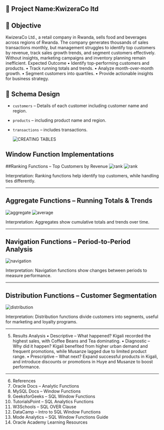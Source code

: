 ## 📂 Project Name:KwizeraCo ltd

## 🎯 Objective
KwizeraCo Ltd., a retail company in Rwanda, sells food and beverages across regions of Rwanda.
The company generates thousands of sales transactions monthly, but management struggles to identify top customers by revenue, track sales growth trends, and segment customers effectively. Without insights, marketing campaigns and inventory planning remain inefficient.
Expected Outcome
  •	Identify top-performing customers and products.
  • Track running totals and trends.
  •	Analyze month-over-month growth.
  •	Segment customers into quartiles.
  •	Provide actionable insights for business strategy.


## 🧱 Schema Design
- `customers` – Details of each customer including customer name  and region.
- `products` –   including product name  and region.
- `transactions` – includes transactions.

  ![CREATING TABLES](https://private-user-images.githubusercontent.com/124999593/494910665-dd64b7bc-b141-40bf-a972-8c489a0c0b07.png?jwt=eyJ0eXAiOiJKV1QiLCJhbGciOiJIUzI1NiJ9.eyJpc3MiOiJnaXRodWIuY29tIiwiYXVkIjoicmF3LmdpdGh1YnVzZXJjb250ZW50LmNvbSIsImtleSI6ImtleTUiLCJleHAiOjE3NTkwOTE1NzMsIm5iZiI6MTc1OTA5MTI3MywicGF0aCI6Ii8xMjQ5OTk1OTMvNDk0OTEwNjY1LWRkNjRiN2JjLWIxNDEtNDBiZi1hOTcyLThjNDg5YTBjMGIwNy5wbmc_WC1BbXotQWxnb3JpdGhtPUFXUzQtSE1BQy1TSEEyNTYmWC1BbXotQ3JlZGVudGlhbD1BS0lBVkNPRFlMU0E1M1BRSzRaQSUyRjIwMjUwOTI4JTJGdXMtZWFzdC0xJTJGczMlMkZhd3M0X3JlcXVlc3QmWC1BbXotRGF0ZT0yMDI1MDkyOFQyMDI3NTNaJlgtQW16LUV4cGlyZXM9MzAwJlgtQW16LVNpZ25hdHVyZT1lN2I4NjhkZjJhODAyN2Q4MjhmZWFlNzg1MDg3NGIyODQ2Y2JkOTg3YzA2N2UzZmFjMGVhM2QxY2IwNDg5MmY5JlgtQW16LVNpZ25lZEhlYWRlcnM9aG9zdCJ9.SHA9Wa3PQ-cPVE73iWhoaMFDLTAw1gObRuWs9POJqMM)
## Window Function Implementations
  
 ##Ranking Functions – Top  Customers by Revenue
 ![rank](https://private-user-images.githubusercontent.com/124999593/494910801-de717769-5503-4ae5-8a7b-082229cc5468.png?jwt=eyJ0eXAiOiJKV1QiLCJhbGciOiJIUzI1NiJ9.eyJpc3MiOiJnaXRodWIuY29tIiwiYXVkIjoicmF3LmdpdGh1YnVzZXJjb250ZW50LmNvbSIsImtleSI6ImtleTUiLCJleHAiOjE3NTkwOTE1NzMsIm5iZiI6MTc1OTA5MTI3MywicGF0aCI6Ii8xMjQ5OTk1OTMvNDk0OTEwODAxLWRlNzE3NzY5LTU1MDMtNGFlNS04YTdiLTA4MjIyOWNjNTQ2OC5wbmc_WC1BbXotQWxnb3JpdGhtPUFXUzQtSE1BQy1TSEEyNTYmWC1BbXotQ3JlZGVudGlhbD1BS0lBVkNPRFlMU0E1M1BRSzRaQSUyRjIwMjUwOTI4JTJGdXMtZWFzdC0xJTJGczMlMkZhd3M0X3JlcXVlc3QmWC1BbXotRGF0ZT0yMDI1MDkyOFQyMDI3NTNaJlgtQW16LUV4cGlyZXM9MzAwJlgtQW16LVNpZ25hdHVyZT1mMjliZGNkNGFiNDBhNGVlNjZmNmEyODE1ZTA2YWM2OTdjMTU5ODU2M2Y4NWQyYjBhMGIxOWFiNDk5MTJkZmJmJlgtQW16LVNpZ25lZEhlYWRlcnM9aG9zdCJ9.EDtNqv7HBk6-OGq7yrfYggPKL1dTpKClbX4ta046BXk)
 ![rank](https://private-user-images.githubusercontent.com/124999593/494910736-8bfaa10b-7839-4914-9cd9-d28963082590.png?jwt=eyJ0eXAiOiJKV1QiLCJhbGciOiJIUzI1NiJ9.eyJpc3MiOiJnaXRodWIuY29tIiwiYXVkIjoicmF3LmdpdGh1YnVzZXJjb250ZW50LmNvbSIsImtleSI6ImtleTUiLCJleHAiOjE3NTkwOTE1NzMsIm5iZiI6MTc1OTA5MTI3MywicGF0aCI6Ii8xMjQ5OTk1OTMvNDk0OTEwNzM2LThiZmFhMTBiLTc4MzktNDkxNC05Y2Q5LWQyODk2MzA4MjU5MC5wbmc_WC1BbXotQWxnb3JpdGhtPUFXUzQtSE1BQy1TSEEyNTYmWC1BbXotQ3JlZGVudGlhbD1BS0lBVkNPRFlMU0E1M1BRSzRaQSUyRjIwMjUwOTI4JTJGdXMtZWFzdC0xJTJGczMlMkZhd3M0X3JlcXVlc3QmWC1BbXotRGF0ZT0yMDI1MDkyOFQyMDI3NTNaJlgtQW16LUV4cGlyZXM9MzAwJlgtQW16LVNpZ25hdHVyZT04NmRjOGUxOTYzNWZmNzliNTM0MWQ3MmVhYTVmZDQ5NmQ2ODMwMDNhZDA0Yzg4YzNkOTBmNzM1NmRlNzQ3OTMyJlgtQW16LVNpZ25lZEhlYWRlcnM9aG9zdCJ9.NLit7bxBmgPO7-ueBwyBgPqW8vsmlcJ--GHWW3Mu1KA)
 
 
  Interpretation: Ranking functions help identify top customers, while handling ties differently.
  ________________________________________
  
 ## Aggregate Functions – Running Totals & Trends
 ![aggregate](https://private-user-images.githubusercontent.com/124999593/494910499-829d270e-1761-4043-b0ed-c7e8301ad66b.png?jwt=eyJ0eXAiOiJKV1QiLCJhbGciOiJIUzI1NiJ9.eyJpc3MiOiJnaXRodWIuY29tIiwiYXVkIjoicmF3LmdpdGh1YnVzZXJjb250ZW50LmNvbSIsImtleSI6ImtleTUiLCJleHAiOjE3NTkwOTE1NzMsIm5iZiI6MTc1OTA5MTI3MywicGF0aCI6Ii8xMjQ5OTk1OTMvNDk0OTEwNDk5LTgyOWQyNzBlLTE3NjEtNDA0My1iMGVkLWM3ZTgzMDFhZDY2Yi5wbmc_WC1BbXotQWxnb3JpdGhtPUFXUzQtSE1BQy1TSEEyNTYmWC1BbXotQ3JlZGVudGlhbD1BS0lBVkNPRFlMU0E1M1BRSzRaQSUyRjIwMjUwOTI4JTJGdXMtZWFzdC0xJTJGczMlMkZhd3M0X3JlcXVlc3QmWC1BbXotRGF0ZT0yMDI1MDkyOFQyMDI3NTNaJlgtQW16LUV4cGlyZXM9MzAwJlgtQW16LVNpZ25hdHVyZT01NjFjNGE1NDJkNjViYjc4ZTJmNDJjMWRiYjU3ODNhODk0YTVkZDFiYmRlOTI0YjM1NDU0YTA5NzRlYWViNzhjJlgtQW16LVNpZ25lZEhlYWRlcnM9aG9zdCJ9.qbScxLq1lAWPgisFiXvMxA9R2216RwRbfr3KdnU3-Bo)
 ![average](https://private-user-images.githubusercontent.com/124999593/494910539-f4ad0aef-6446-4c1e-bb47-9fba7336f69b.png?jwt=eyJ0eXAiOiJKV1QiLCJhbGciOiJIUzI1NiJ9.eyJpc3MiOiJnaXRodWIuY29tIiwiYXVkIjoicmF3LmdpdGh1YnVzZXJjb250ZW50LmNvbSIsImtleSI6ImtleTUiLCJleHAiOjE3NTkwOTE1NzMsIm5iZiI6MTc1OTA5MTI3MywicGF0aCI6Ii8xMjQ5OTk1OTMvNDk0OTEwNTM5LWY0YWQwYWVmLTY0NDYtNGMxZS1iYjQ3LTlmYmE3MzM2ZjY5Yi5wbmc_WC1BbXotQWxnb3JpdGhtPUFXUzQtSE1BQy1TSEEyNTYmWC1BbXotQ3JlZGVudGlhbD1BS0lBVkNPRFlMU0E1M1BRSzRaQSUyRjIwMjUwOTI4JTJGdXMtZWFzdC0xJTJGczMlMkZhd3M0X3JlcXVlc3QmWC1BbXotRGF0ZT0yMDI1MDkyOFQyMDI3NTNaJlgtQW16LUV4cGlyZXM9MzAwJlgtQW16LVNpZ25hdHVyZT0xOTc4ZmY3NDNjMGZhNzUzNzQyZDNjYTljYmY1OWM0NWEzMDVkMTU0ZmJiNjVmZTQ4NmU3ZTU1NmUwMDY5M2U4JlgtQW16LVNpZ25lZEhlYWRlcnM9aG9zdCJ9.pWDHefDMj3nQp2NfYRyIzL-zTU14kPIEd2phmFQWPNM)
  
Interpretation: Aggregates show cumulative totals and trends over time.
________________________________________
## Navigation Functions – Period-to-Period Analysis
![navigation](https://private-user-images.githubusercontent.com/124999593/494910694-8724a5fc-3604-4744-a726-82ddda132555.png?jwt=eyJ0eXAiOiJKV1QiLCJhbGciOiJIUzI1NiJ9.eyJpc3MiOiJnaXRodWIuY29tIiwiYXVkIjoicmF3LmdpdGh1YnVzZXJjb250ZW50LmNvbSIsImtleSI6ImtleTUiLCJleHAiOjE3NTkwOTE1NzMsIm5iZiI6MTc1OTA5MTI3MywicGF0aCI6Ii8xMjQ5OTk1OTMvNDk0OTEwNjk0LTg3MjRhNWZjLTM2MDQtNDc0NC1hNzI2LTgyZGRkYTEzMjU1NS5wbmc_WC1BbXotQWxnb3JpdGhtPUFXUzQtSE1BQy1TSEEyNTYmWC1BbXotQ3JlZGVudGlhbD1BS0lBVkNPRFlMU0E1M1BRSzRaQSUyRjIwMjUwOTI4JTJGdXMtZWFzdC0xJTJGczMlMkZhd3M0X3JlcXVlc3QmWC1BbXotRGF0ZT0yMDI1MDkyOFQyMDI3NTNaJlgtQW16LUV4cGlyZXM9MzAwJlgtQW16LVNpZ25hdHVyZT0zOWI4N2E1OGU1ZDk3YzgxNDZiZDkwOGUzYmRlMTAwNDllMzNkYjk5M2E2OTFiZGIyMmRlNDAzYTIwMjcyMDlmJlgtQW16LVNpZ25lZEhlYWRlcnM9aG9zdCJ9.7-QZh5NzwCNZyTLGu4d50ziSWDdGIwfRswULvZXTfyI)
 
Interpretation: Navigation functions show changes between periods to measure performance.
________________________________________
## Distribution Functions – Customer Segmentation
![distribution](https://private-user-images.githubusercontent.com/124999593/494910785-c472c0d9-b098-48ca-b389-eb76d8afe4cd.png?jwt=eyJ0eXAiOiJKV1QiLCJhbGciOiJIUzI1NiJ9.eyJpc3MiOiJnaXRodWIuY29tIiwiYXVkIjoicmF3LmdpdGh1YnVzZXJjb250ZW50LmNvbSIsImtleSI6ImtleTUiLCJleHAiOjE3NTkwOTE1NzMsIm5iZiI6MTc1OTA5MTI3MywicGF0aCI6Ii8xMjQ5OTk1OTMvNDk0OTEwNzg1LWM0NzJjMGQ5LWIwOTgtNDhjYS1iMzg5LWViNzZkOGFmZTRjZC5wbmc_WC1BbXotQWxnb3JpdGhtPUFXUzQtSE1BQy1TSEEyNTYmWC1BbXotQ3JlZGVudGlhbD1BS0lBVkNPRFlMU0E1M1BRSzRaQSUyRjIwMjUwOTI4JTJGdXMtZWFzdC0xJTJGczMlMkZhd3M0X3JlcXVlc3QmWC1BbXotRGF0ZT0yMDI1MDkyOFQyMDI3NTNaJlgtQW16LUV4cGlyZXM9MzAwJlgtQW16LVNpZ25hdHVyZT0zZGQ4YmRkOWI4OTA0NjY3NmU4OTczMWExZDczNGNlZTAwMzkyMzFhZjc2NWRjMjIyNjE0YjE3M2UzNWE5YjFmJlgtQW16LVNpZ25lZEhlYWRlcnM9aG9zdCJ9.igC7HhtojdkotGFtnmshbNjlPJ7QXKID7Yb68FW0XjA)
 
Interpretation: Distribution functions divide customers into segments, useful for marketing and loyalty programs.
________________________________________
5. Results Analysis
•	Descriptive – What happened?
Kigali recorded the highest sales, with Coffee Beans and Tea dominating.
•	Diagnostic – Why did it happen?
Kigali benefited from higher urban demand and frequent promotions, while Musanze lagged due to limited product range.
•	Prescriptive – What next?
Expand successful products in Kigali, and introduce discounts or promotions in Huye and Musanze to boost performance.
________________________________________
6. References
1.	Oracle Docs – Analytic Functions
2.	MySQL Docs – Window Functions
3.	GeeksforGeeks – SQL Window Functions
4.	TutorialsPoint – SQL Analytics Functions
5.	W3Schools – SQL OVER Clause
6.	DataCamp – Intro to SQL Window Functions
7.	Mode Analytics – SQL Window Functions Guide
8.	Oracle Academy Learning Resources






